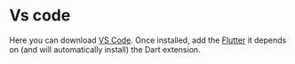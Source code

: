# Vs code

Here you can download [VS Code](https://code.visualstudio.com/download). Once installed, add the [Flutter](https://marketplace.visualstudio.com/items?itemName=Dart-Code.flutter) it depends on (and will automatically install) the Dart extension.
